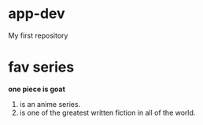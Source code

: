 # app-dev
My first repository
# fav series
**one piece is goat**
1. is an anime series.
2. is one of the greatest written fiction in all of the world.
